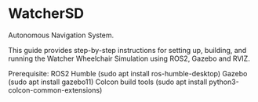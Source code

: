 # WatcherSD
Autonomous Navigation System.

This guide provides step-by-step instructions for setting up, building, and running the Watcher Wheelchair Simulation using ROS2, Gazebo and RVIZ.

Prerequisite:
    ROS2 Humble (sudo apt install ros-humble-desktop)
    Gazebo (sudo apt install gazebo11)
    Colcon build tools (sudo apt install python3-colcon-common-extensions)
